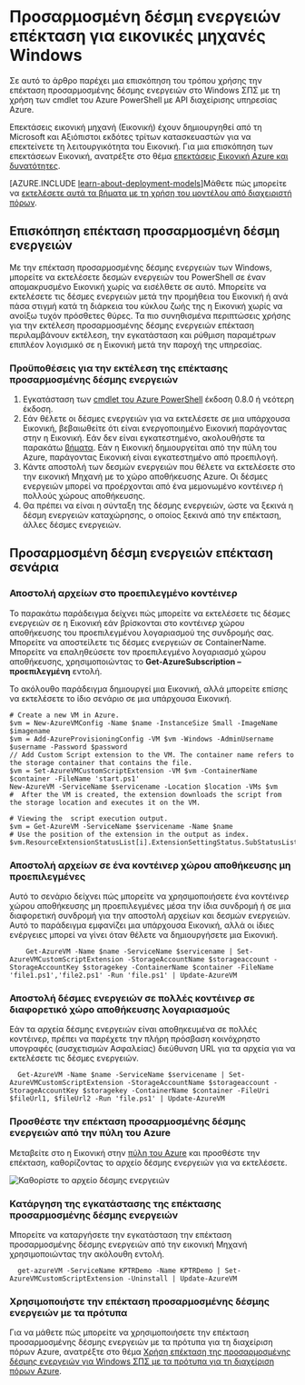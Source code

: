 <properties
   pageTitle="Προσαρμοσμένη δέσμη ενεργειών επέκταση σε μια Εικονική Windows | Microsoft Azure"
   description="Αυτοματοποίηση εργασιών ρύθμισης παραμέτρων Εικονική Azure χρησιμοποιώντας την επέκταση προσαρμοσμένη δέσμη ενεργειών για να εκτελούν δέσμες ενεργειών PowerShell σε έναν απομακρυσμένο Εικονική των Windows"
   services="virtual-machines-windows"
   documentationCenter=""
   authors="kundanap"
   manager="timlt"
   editor=""
   tags="azure-service-management"/>

<tags
   ms.service="virtual-machines-windows"
   ms.devlang="na"
   ms.topic="article"
   ms.tgt_pltfrm="vm-windows"
   ms.workload="infrastructure-services"
   ms.date="08/06/2015"
   ms.author="kundanap"/>

# <a name="custom-script-extension-for-windows-virtual-machines"></a>Προσαρμοσμένη δέσμη ενεργειών επέκταση για εικονικές μηχανές Windows

Σε αυτό το άρθρο παρέχει μια επισκόπηση του τρόπου χρήσης την επέκταση προσαρμοσμένης δέσμης ενεργειών στο Windows ΣΠΣ με τη χρήση των cmdlet του Azure PowerShell με API διαχείρισης υπηρεσίας Azure.

Επεκτάσεις εικονική μηχανή (Εικονική) έχουν δημιουργηθεί από τη Microsoft και Αξιόπιστοι εκδότες τρίτων κατασκευαστών για να επεκτείνετε τη λειτουργικότητα του Εικονική. Για μια επισκόπηση των επεκτάσεων Εικονική, ανατρέξτε στο θέμα [επεκτάσεις Εικονική Azure και δυνατότητες](virtual-machines-windows-extensions-features.md).

[AZURE.INCLUDE [learn-about-deployment-models](../../includes/learn-about-deployment-models-classic-include.md)]Μάθετε πώς μπορείτε να [εκτελέσετε αυτά τα βήματα με τη χρήση του μοντέλου από διαχειριστή πόρων](virtual-machines-windows-extensions-customscript.md).

## <a name="custom-script-extension-overview"></a>Επισκόπηση επέκταση προσαρμοσμένη δέσμη ενεργειών

Με την επέκταση προσαρμοσμένης δέσμης ενεργειών των Windows, μπορείτε να εκτελέσετε δεσμών ενεργειών του PowerShell σε έναν απομακρυσμένο Εικονική χωρίς να εισέλθετε σε αυτό. Μπορείτε να εκτελέσετε τις δέσμες ενεργειών μετά την προμήθεια του Εικονική ή ανά πάσα στιγμή κατά τη διάρκεια του κύκλου ζωής της η Εικονική χωρίς να ανοίξω τυχόν πρόσθετες θύρες. Τα πιο συνηθισμένα περιπτώσεις χρήσης για την εκτέλεση προσαρμοσμένης δέσμης ενεργειών επέκταση περιλαμβάνουν εκτέλεση, την εγκατάσταση και ρύθμιση παραμέτρων επιπλέον λογισμικό σε η Εικονική μετά την παροχή της υπηρεσίας.

### <a name="prerequisites-for-running-the-custom-script-extension"></a>Προϋποθέσεις για την εκτέλεση της επέκτασης προσαρμοσμένης δέσμης ενεργειών

1. Εγκατάσταση των <a href="http://azure.microsoft.com/downloads" target="_blank">cmdlet του Azure PowerShell</a> έκδοση 0.8.0 ή νεότερη έκδοση.
2. Εάν θέλετε οι δέσμες ενεργειών για να εκτελέσετε σε μια υπάρχουσα Εικονική, βεβαιωθείτε ότι είναι ενεργοποιημένο Εικονική παράγοντας στην η Εικονική. Εάν δεν είναι εγκατεστημένο, ακολουθήστε τα παρακάτω [βήματα](virtual-machines-windows-classic-agents-and-extensions.md). Εάν η Εικονική δημιουργείται από την πύλη του Azure, παράγοντας Εικονική είναι εγκατεστημένο από προεπιλογή.
3. Κάντε αποστολή των δεσμών ενεργειών που θέλετε να εκτελέσετε στο την εικονική Μηχανή με το χώρο αποθήκευσης Azure. Οι δέσμες ενεργειών μπορεί να προέρχονται από ένα μεμονωμένο κοντέινερ ή πολλούς χώρους αποθήκευσης.
4. Θα πρέπει να είναι η σύνταξη της δέσμης ενεργειών, ώστε να ξεκινά η δέσμη ενεργειών καταχώρησης, ο οποίος ξεκινά από την επέκταση, άλλες δέσμες ενεργειών.

## <a name="custom-script-extension-scenarios"></a>Προσαρμοσμένη δέσμη ενεργειών επέκταση σενάρια

### <a name="upload-files-to-the-default-container"></a>Αποστολή αρχείων στο προεπιλεγμένο κοντέινερ

Το παρακάτω παράδειγμα δείχνει πώς μπορείτε να εκτελέσετε τις δέσμες ενεργειών σε η Εικονική εάν βρίσκονται στο κοντέινερ χώρου αποθήκευσης του προεπιλεγμένου λογαριασμού της συνδρομής σας. Μπορείτε να αποστείλετε τις δέσμες ενεργειών σε ContainerName. Μπορείτε να επαληθεύσετε τον προεπιλεγμένο λογαριασμό χώρου αποθήκευσης, χρησιμοποιώντας το **Get-AzureSubscription – προεπιλεγμένη** εντολή.

Το ακόλουθο παράδειγμα δημιουργεί μια Εικονική, αλλά μπορείτε επίσης να εκτελέσετε το ίδιο σενάριο σε μια υπάρχουσα Εικονική.

    # Create a new VM in Azure.
    $vm = New-AzureVMConfig -Name $name -InstanceSize Small -ImageName $imagename
    $vm = Add-AzureProvisioningConfig -VM $vm -Windows -AdminUsername $username -Password $password
    // Add Custom Script extension to the VM. The container name refers to the storage container that contains the file.
    $vm = Set-AzureVMCustomScriptExtension -VM $vm -ContainerName $container -FileName 'start.ps1'
    New-AzureVM -ServiceName $servicename -Location $location -VMs $vm
    #  After the VM is created, the extension downloads the script from the storage location and executes it on the VM.

    # Viewing the  script execution output.
    $vm = Get-AzureVM -ServiceName $servicename -Name $name
    # Use the position of the extension in the output as index.
    $vm.ResourceExtensionStatusList[i].ExtensionSettingStatus.SubStatusList

### <a name="upload-files-to-a-non-default-storage-container"></a>Αποστολή αρχείων σε ένα κοντέινερ χώρου αποθήκευσης μη προεπιλεγμένες

Αυτό το σενάριο δείχνει πώς μπορείτε να χρησιμοποιήσετε ένα κοντέινερ χώρου αποθήκευσης μη προεπιλεγμένες μέσα την ίδια συνδρομή ή σε μια διαφορετική συνδρομή για την αποστολή αρχείων και δεσμών ενεργειών. Αυτό το παράδειγμα εμφανίζει μια υπάρχουσα Εικονική, αλλά οι ίδιες ενέργειες μπορεί να γίνει όταν θέλετε να δημιουργήσετε μια Εικονική.

        Get-AzureVM -Name $name -ServiceName $servicename | Set-AzureVMCustomScriptExtension -StorageAccountName $storageaccount -StorageAccountKey $storagekey -ContainerName $container -FileName 'file1.ps1','file2.ps1' -Run 'file.ps1' | Update-AzureVM

### <a name="upload-scripts-to-multiple-containers-across-different-storage-accounts"></a>Αποστολή δέσμες ενεργειών σε πολλές κοντέινερ σε διαφορετικό χώρο αποθήκευσης λογαριασμούς

  Εάν τα αρχεία δέσμης ενεργειών είναι αποθηκευμένα σε πολλές κοντέινερ, πρέπει να παρέχετε την πλήρη πρόσβαση κοινόχρηστο υπογραφές (συσχετισμών Ασφαλείας) διεύθυνση URL για τα αρχεία για να εκτελέσετε τις δέσμες ενεργειών.

      Get-AzureVM -Name $name -ServiceName $servicename | Set-AzureVMCustomScriptExtension -StorageAccountName $storageaccount -StorageAccountKey $storagekey -ContainerName $container -FileUri $fileUrl1, $fileUrl2 -Run 'file.ps1' | Update-AzureVM


### <a name="add-the-custom-script-extension-from-the-azure-portal"></a>Προσθέστε την επέκταση προσαρμοσμένης δέσμης ενεργειών από την πύλη του Azure

Μεταβείτε στο η Εικονική στην <a href="https://portal.azure.com/ " target="_blank">πύλη του Azure</a> και προσθέστε την επέκταση, καθορίζοντας το αρχείο δέσμης ενεργειών για να εκτελέσετε.

  ![Καθορίστε το αρχείο δέσμης ενεργειών][5]


### <a name="uninstall-the-custom-script-extension"></a>Κατάργηση της εγκατάστασης της επέκτασης προσαρμοσμένης δέσμης ενεργειών

Μπορείτε να καταργήσετε την εγκατάσταση την επέκταση προσαρμοσμένης δέσμης ενεργειών από την εικονική Μηχανή χρησιμοποιώντας την ακόλουθη εντολή.

      get-azureVM -ServiceName KPTRDemo -Name KPTRDemo | Set-AzureVMCustomScriptExtension -Uninstall | Update-AzureVM

### <a name="use-the-custom-script-extension-with-templates"></a>Χρησιμοποιήστε την επέκταση προσαρμοσμένης δέσμης ενεργειών με τα πρότυπα

Για να μάθετε πώς μπορείτε να χρησιμοποιήσετε την επέκταση προσαρμοσμένης δέσμης ενεργειών με τα πρότυπα για τη διαχείριση πόρων Azure, ανατρέξτε στο θέμα [Χρήση επέκταση της προσαρμοσμένης δέσμης ενεργειών για Windows ΣΠΣ με τα πρότυπα για τη διαχείριση πόρων Azure](virtual-machines-windows-extensions-customscript.md).

<!--Image references-->
[5]: ./media/virtual-machines-windows-classic-extensions-customscript/addcse.png
